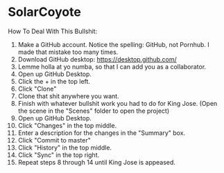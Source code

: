 # SolarCoyote

How To Deal With This Bullshit:

1. Make a GitHub account. Notice the spelling: GitHub, not Pornhub. I made that mistake too many times.
2. Download GitHub desktop: https://desktop.github.com/
3. Lemme holla at yo numba, so that I can add you as a collaborator.
4. Open up GitHub Desktop.
5. Click the + in the top left.
6. Click "Clone"
7. Clone that shit anywhere you want.
8. Finish with whatever bullshit work you had to do for King Jose. (Open the scene in the "Scenes" folder to open the project)
9. Open up GitHub Desktop.
10. Click "Changes" in the top middle.
11. Enter a description for the changes in the "Summary" box.
12. Click "Commit to master"
13. Click "History" in the top middle.
14. Click "Sync" in the top right.
15. Repeat steps 8 through 14 until King Jose is appeased.